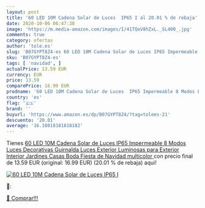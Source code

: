 ```yaml
---
layout: post
title: '60 LED 10M Cadena Solar de Luces  IP65 I al 20.01 % de rebaja'
date: 2020-10-06 06:47:38
image: 'https://m.media-amazon.com/images/I/41TQoV8hZxL._SL400_.jpg'
comments: true
category: ofertas
author: 'tole.es'
slug: 'B07GYPT8Z4-es 60 LED 10M Cadena Solar de Luces IP65 Impermeable 8 Modos...'
sku: 'B07GYPT8Z4-es'
tags: [ 'navidad', ]
actualPrice: 13.59 EUR
currency: EUR
price: 13.59
comparePrice: 16.99 EUR
prodname: '60 LED 10M Cadena Solar de Luces  IP65 Impermeable 8 Modos Luces Decorativas  Guirnalda Luces Exterior Luminosas para Exterior Interior  Jardines  Casas  Boda  Fiesta de Navidad  multicolor '
country: 'es'
flag: '🇪🇸'
brand: ''
buyurl: 'https://www.amazon.es/dp/B07GYPT8Z4/?tag=tolees-21'
descuento: '20.01'
average: '16.10818181818182'
---
```


Tienes [60 LED 10M Cadena Solar de Luces  IP65 Impermeable 8 Modos Luces Decorativas  Guirnalda Luces Exterior Luminosas para Exterior Interior  Jardines  Casas  Boda  Fiesta de Navidad  multicolor ](https://www.amazon.es/dp/B07GYPT8Z4/?tag=tolees-21) con precio final de  13.59 EUR (original: 16.99 EUR) (20.01 %  de rebaja) aqui!

[![60 LED 10M Cadena Solar de Luces  IP65 I](https://m.media-amazon.com/images/I/41TQoV8hZxL._SL400_.jpg)](https://www.amazon.es/dp/B07GYPT8Z4/?tag=tolees-21)

🔎:


[🛒 Comprar!!!](https://www.amazon.es/dp/B07GYPT8Z4/?tag=tolees-21)
